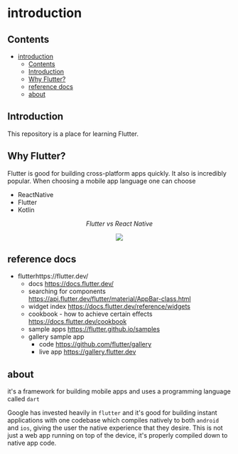 # introduction

## Contents


- [introduction](#introduction)
  - [Contents](#contents)
  - [Introduction](#introduction-1)
  - [Why Flutter?](#why-flutter)
  - [reference docs](#reference-docs)
  - [about](#about)

## Introduction

This repository is a place for learning Flutter.

## Why Flutter?

Flutter is good for building cross-platform apps quickly.  It also is incredibly popular.  When choosing a mobile app language one can choose

- ReactNative
- Flutter
- Kotlin

<p align="center"><em>Flutter vs React Native</em></p>

<p align="center"><img src="https://www.mindinventory.com/blog/wp-content/uploads/2020/04/cross-platform-mobile-frameworks.png" /></p>

## reference docs

- flutterhttps://flutter.dev/
  - docs https://docs.flutter.dev/
  - searching for components https://api.flutter.dev/flutter/material/AppBar-class.html
  - widget index https://docs.flutter.dev/reference/widgets
  - cookbook - how to achieve certain effects https://docs.flutter.dev/cookbook
  - sample apps https://flutter.github.io/samples
  - gallery sample app 
    - code https://github.com/flutter/gallery
    - live app https://gallery.flutter.dev


## about

it's a framework for building mobile apps and uses a programming language called `dart`

Google has invested heavily in `flutter` and it's good for building instant applications with one codebase which compiles natively to both `android` and `ios`, giving the user the native experience that they desire.  This is not just a web app running on top of the device, it's properly compiled down to native app code.

